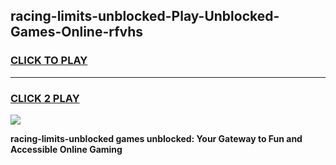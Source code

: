 
## racing-limits-unblocked-Play-Unblocked-Games-Online-rfvhs
<h3>
<a href="https://premium76.site?title=racing-limits-unblocked&ref=25A">CLICK TO PLAY</a></h3>
<hr>

<h3>
<a href="https://premium76.site?title=racing-limits-unblocked&ref=25A">CLICK 2 PLAY</a>
  
</h3>

<a href="https://premium76.site?title=racing-limits-unblocked&ref=25A"><img src="https://clearcache.store/games.png"></a>


**racing-limits-unblocked games unblocked: Your Gateway to Fun and Accessible Online Gaming**
